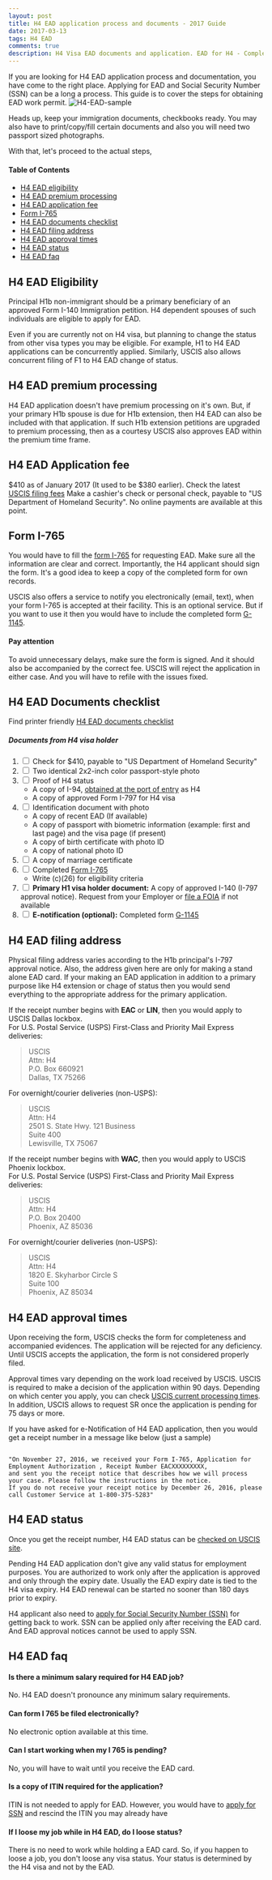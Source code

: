 ```yaml
---
layout: post
title: H4 EAD application process and documents - 2017 Guide 
date: 2017-03-13
tags: H4 EAD
comments: true
description: H4 Visa EAD documents and application. EAD for H4 - Complete guide. 2017 Guide
---
```

If you are looking for H4 EAD application process and documentation, you have come to the right place. Applying for EAD and Social Security Number (SSN) can be a long a process. This guide is to cover the steps for obtaining EAD work permit. 
![H4-EAD-sample](/assets/images/posts/h4-ead-sample.jpg)

Heads up, keep your immigration documents, checkbooks ready. You may also have to print/copy/fill certain documents and also you will need two passport sized photographs. 

With that, let's proceed to the actual steps,

#### Table of Contents
 - [H4 EAD eligibility](#h4-ead-eligibility)
 - [H4 EAD premium processing](#h4-ead-premium-processing)
 - [H4 EAD application fee](#h4-ead-application-fee)
 - [Form I-765](#form-i-765)
 - [H4 EAD documents checklist](#h4-ead-documents-checklist)
 - [H4 EAD filing address](#h4-ead-filing-address)
 - [H4 EAD approval times](#h4-ead-approval-times)
 - [H4 EAD status](#h4-ead-status)
 - [H4 EAD faq](#h4-ead-faq)

## H4 EAD Eligibility

Principal H1b non-immigrant should be a primary beneficiary of an approved Form I-140 Immigration petition. H4 dependent spouses of such individuals are eligible to apply for EAD. 

Even if you are currently not on H4 visa, but planning to change the status from other visa types you may be eligible. For example, H1 to H4 EAD applications can be concurrently applied. Similarly, USCIS also allows concurrent filing of F1 to H4 EAD change of status. 

## H4 EAD premium processing
H4 EAD application doesn't have premium processing on it's own. But, if your primary H1b spouse is due for H1b extension, then H4 EAD can also be included with that application. If such H1b extension petitions are upgraded to premium processing, then as a courtesy USCIS also approves EAD within the premium time frame. 

## H4 EAD Application fee
$410 as of January 2017 (It used to be $380 earlier). Check the latest [USCIS filing fees](https://www.uscis.gov/forms/our-fees)
Make a cashier's check or personal check, payable to "US Department of Homeland Security". No online payments are available at this point.

## Form I-765
You would have to fill the [form I-765](http://www.uscis.gov/i-765) for requesting EAD. Make sure all the information are clear and correct. Importantly, the H4 applicant should sign the form. It's a good idea to keep a copy of the completed form for own records. 

USCIS also offers a service to notify you electronically (email, text), when your form I-765 is accepted at their facility. This is an optional service. But if you want to use it then you would have to include the completed form [G-1145](http://www.uscis.gov/sites/default/files/files/form/g-1145.pdf).

#### Pay attention
To avoid unnecessary delays, make sure the form is signed. And it should also be accompanied by the correct fee. USCIS will reject the application in either case. And you will have to refile with the issues fixed.

## H4 EAD Documents checklist
Find printer friendly [H4 EAD documents checklist](/posts/h4-ead-documents-checklist/)

##### Documents from H4 visa holder

1. <input type="checkbox"/> Check for $410, payable to "US Department of Homeland Security" 
2. <input type="checkbox"/> Two identical 2x2-inch color passport-style photo
3. <input type="checkbox"/> Proof of H4 status 
    - A copy of I-94, [obtained at the port of entry](https://i94.cbp.dhs.gov/I94/#/recent-search) as H4 
    - A copy of approved Form I-797 for H4 visa
4. <input type="checkbox"/> Identification document with photo 
    - A copy of recent EAD (If available)
    - A copy of passport with biometric information (example: first and last page) and the visa page (if present)
    - A copy of birth certificate with photo ID
    - A copy of national photo ID
5. <input type="checkbox"/> A copy of marriage certificate 
6. <input type="checkbox"/> Completed [Form I-765](http://www.uscis.gov/i-765) 
    - Write (c)(26) for eligibility criteria
7. <input type="checkbox"/> **Primary H1 visa holder document:** A copy of approved I-140 (I-797 approval notice). Request from your Employer or [file a FOIA](/posts/how-to-request-FOIA-from-USCIS/) if not available
8. <input type="checkbox"/> **E-notification (optional):** Completed form [G-1145](http://www.uscis.gov/sites/default/files/files/form/g-1145.pdf)

## H4 EAD filing address
Physical filing address varies according to the H1b principal's I-797 approval notice. Also, the address given here are only for making a stand alone EAD card. If your making an EAD application in addition to a primary purpose like H4 extension or chage of status then you would send everything to the appropriate address for the primary application. 

If the receipt number begins with **EAC** or **LIN**, then you would apply to USCIS Dallas lockbox.  
For U.S. Postal Service (USPS) First-Class and Priority Mail Express deliveries:

> USCIS  
> Attn: H4  
> P.O. Box 660921  
> Dallas, TX 75266  

For overnight/courier deliveries (non-USPS):

> USCIS  
> Attn: H4  
> 2501 S. State Hwy. 121 Business  
> Suite 400  
> Lewisville, TX 75067  


If the receipt number begins with **WAC**, then you would apply to USCIS Phoenix  lockbox.  
For U.S. Postal Service (USPS) First-Class and Priority Mail Express deliveries:

> USCIS  
> Attn: H4  
> P.O. Box 20400  
> Phoenix, AZ 85036  

For overnight/courier deliveries (non-USPS):

> USCIS  
> Attn: H4  
> 1820 E. Skyharbor Circle S  
> Suite 100  
> Phoenix, AZ 85034  

## H4 EAD approval times

Upon receiving the form, USCIS checks the form for completeness and accompanied evidences. The application will be rejected for any deficiency. Until USCIS accepts the application, the form is not considered properly filed. 

Approval times vary depending on the work load received by USCIS. USCIS is required to make a decision of the application within 90 days. Depending on which center you apply, you can check [USCIS current processing times](https://egov.uscis.gov/cris/processTimesDisplayInit.do). In addition, USCIS allows to request SR once the application is pending for 75 days or more.

If you have asked for e-Notification of H4 EAD application, then you would get a receipt number in a message like below (just a sample)

``` 

"On November 27, 2016, we received your Form I-765, Application for Employment Authorization , Receipt Number EACXXXXXXXXX,
and sent you the receipt notice that describes how we will process your case. Please follow the instructions in the notice. 
If you do not receive your receipt notice by December 26, 2016, please call Customer Service at 1-800-375-5283"     

```  

## H4 EAD status
Once you get the receipt number, H4 EAD status can be [checked on USCIS site](https://egov.uscis.gov/casestatus/landing.do).

Pending H4 EAD application don't give any valid status for employment purposes. You are authorized to work only after the application is approved and only through the expiry date. Usually the EAD expiry date is tied to the H4 visa expiry.  H4 EAD renewal can be started no sooner than 180 days prior to expiry.

H4 applicant also need to [apply for Social Security Number (SSN)](/posts/h4-ead-ssn-application-faq/) for getting back to work. SSN can be applied only after receiving the EAD card. And EAD approval notices cannot be used to apply SSN. 

## H4 EAD faq

#### Is there a minimum salary required for H4 EAD job?
No. H4 EAD doesn't pronounce any minimum salary requirements.

#### Can form I 765 be filed electronically?
No electronic option available at this time.

#### Can I start working when my I 765 is pending?
No, you will have to wait until you receive the EAD card.

#### Is a copy of ITIN required for the application?
ITIN is not needed to apply for EAD. However, you would have to [apply for SSN](/posts/h4-ead-ssn-application-faq/) and rescind the ITIN you may already have

#### If I loose my job while in H4 EAD, do I loose status?
There is no need to work while holding a EAD card. So, if you happen to loose a job, you don't loose any visa status. Your status is determined by the H4 visa and not by the EAD.
